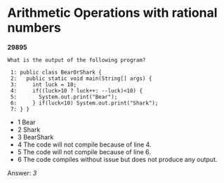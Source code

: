 Arithmetic Operations with rational numbers
===========================================
**29895**
```
What is the output of the following program? 
 
 1: public class BearOrShark { 
 2:   public static void main(String[] args) { 
 3:     int luck = 10; 
 4:     if((luck>10 ? luck++: --luck)<10) { 
 5:       System.out.print("Bear"); 
 6:     } if(luck<10) System.out.print("Shark"); 
 7: } }
```


- 1 Bear
- 2 Shark
- 3 BearShark
- 4 The code will not compile because of line 4.
- 5 The code will not compile because of line 6.
- 6 The code compiles without issue but does not produce any output.

Answer: *3*

